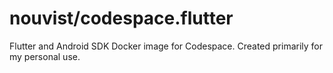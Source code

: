 # nouvist/codespace.flutter

Flutter and Android SDK Docker image for Codespace. Created primarily for my
personal use.
